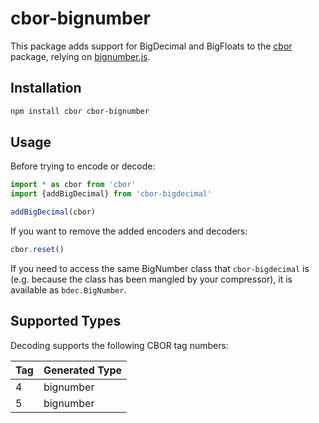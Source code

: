 # cbor-bignumber

This package adds support for BigDecimal and BigFloats to the [cbor](../cbor)
package, relying on [bignumber.js](https://github.com/MikeMcl/bignumber.js).

## Installation

```sh
npm install cbor cbor-bignumber
```

## Usage

Before trying to encode or decode:

```js
import * as cbor from 'cbor'
import {addBigDecimal} from 'cbor-bigdecimal'

addBigDecimal(cbor)
```

If you want to remove the added encoders and decoders:

```js
cbor.reset()
```

If you need to access the same BigNumber class that `cbor-bigdecimal` is (e.g.
because the class has been mangled by your compressor), it is available as
`bdec.BigNumber`.

## Supported Types

Decoding supports the following CBOR tag numbers:

| Tag | Generated Type      |
|-----|---------------------|
| 4   | bignumber           |
| 5   | bignumber           |

